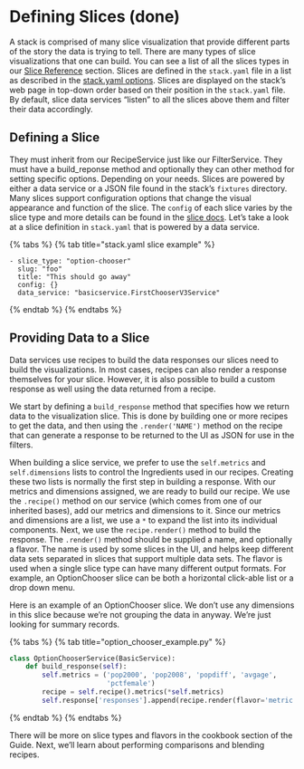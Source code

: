 # Defining Slices \(done\)

A stack is comprised of many slice visualization that provide different parts of the story the data is trying to tell. There are many types of slice visualizations that one can build. You can see a list of all the slices types in our [Slice Reference](../slice-reference/) section. Slices are defined in the `stack.yaml` file in a list as described in the [stack.yaml options](../stack.yaml/#stack-yaml-options). Slices are displayed on the stack’s web page in top-down order based on their position in the `stack.yaml` file. By default, slice data services “listen” to all the slices above them and filter their data accordingly.

## Defining a Slice

They must inherit from our RecipeService just like our FilterService. They must have a build\_reponse method and optionally they can other method for setting specific options. Depending on your needs. Slices are powered by either a data service or a JSON file found in the stack’s `fixtures` directory. Many slices support configuration options that change the visual appearance and function of the slice. The `config` of each slice varies by the slice type and more details can be found in the [slice docs](../slice-reference/). Let’s take a look at a slice definition in `stack.yaml` that is powered by a data service.

{% tabs %}
{% tab title="stack.yaml slice example" %}
```text
- slice_type: "option-chooser"
  slug: "foo"
  title: "This should go away"
  config: {}
  data_service: "basicservice.FirstChooserV3Service"
```
{% endtab %}
{% endtabs %}

## Providing Data to a Slice

Data services use recipes to build the data responses our slices need to build the visualizations. In most cases, recipes can also render a response themselves for your slice. However, it is also possible to build a custom response as well using the data returned from a recipe.

We start by defining a `build_response` method that specifies how we return data to the visualization slice. This is done by building one or more recipes to get the data, and then using the `.render('NAME')` method on the recipe that can generate a response to be returned to the UI as JSON for use in the filters.

When building a slice service, we prefer to use the `self.metrics` and `self.dimensions` lists to control the Ingredients used in our recipes. Creating these two lists is normally the first step in building a response. With our metrics and dimensions assigned, we are ready to build our recipe. We use the `.recipe()` method on our service \(which comes from one of our inherited bases\), add our metrics and dimensions to it. Since our metrics and dimensions are a list, we use a `*` to expand the list into its individual components. Next, we use the `recipe.render()` method to build the response. The `.render()` method should be supplied a name, and optionally a flavor. The name is used by some slices in the UI, and helps keep different data sets separated in slices that support multiple data sets. The flavor is used when a single slice type can have many different output formats. For example, an OptionChooser slice can be both a horizontal click-able list or a drop down menu.

Here is an example of an OptionChooser slice. We don’t use any dimensions in this slice because we’re not grouping the data in anyway. We’re just looking for summary records.

{% tabs %}
{% tab title="option\_chooser\_example.py" %}
```python
class OptionChooserService(BasicService):
    def build_response(self):
        self.metrics = ('pop2000', 'pop2008', 'popdiff', 'avgage',
                        'pctfemale')
        recipe = self.recipe().metrics(*self.metrics)
        self.response['responses'].append(recipe.render(flavor='metric'))
```
{% endtab %}
{% endtabs %}

There will be more on slice types and flavors in the cookbook section of the Guide. Next, we’ll learn about performing comparisons and blending recipes.

